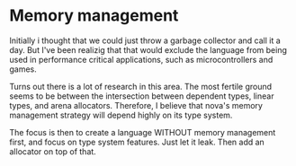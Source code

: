# Memory management

Initially i thought that we could just throw a garbage collector and call it a day. But I've been realizig that that would exclude the language from being used in performance critical applications, such as microcontrollers and games.

Turns out there is a lot of research in this area. The most fertile ground seems to be between the intersection between dependent types, linear types, and arena allocators. Therefore, I believe that nova's memory management strategy will depend highly on its type system.

The focus is then to create a language WITHOUT memory management first, and focus on type system features. Just let it leak. Then add an allocator on top of that.
